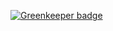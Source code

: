 

[![Greenkeeper badge](https://badges.greenkeeper.io/maple3142/bahamut-userpost-crawler.svg)](https://greenkeeper.io/)